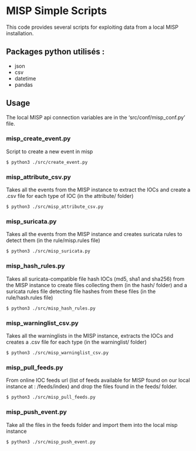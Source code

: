 # MISP Simple Scripts
This code provides several scripts for exploiting data from a local MISP installation.

## Packages python utilisés :
- json
- csv
- datetime
- pandas

## Usage
The local MISP api connection variables are in the ‘src/conf/misp_conf.py’ file.

### misp_create_event.py
Script to create a new event in misp

```
$ python3 ./src/create_event.py
```

### misp_attribute_csv.py
Takes all the events from the MISP instance to extract the IOCs and create a .csv file for each type of IOC (in the attribute/ folder)

```
$ python3 ./src/misp_attribute_csv.py
```

### misp_suricata.py
Takes all the events from the MISP instance and creates suricata rules to detect them (in the rule/misp.rules file)

```
$ python3 ./src/misp_suricata.py
```

### misp_hash_rules.py
Takes all suricata-compatible file hash IOCs (md5, sha1 and sha256) from the MISP instance to create files collecting them (in the hash/ folder) and a suricata rules file detecting file hashes from these files (in the rule/hash.rules file)

```
$ python3 ./src/misp_hash_rules.py
```

### misp_warninglist_csv.py
Takes all the warninglists in the MISP instance, extracts the IOCs and creates a .csv file for each type (in the warninglist/ folder)

```
$ python3 ./src/misp_warninglist_csv.py
```

### misp_pull_feeds.py
From online IOC feeds url (list of feeds available for MISP found on our local instance at : /feeds/index) and drop the files found in the feeds/ folder.

```
$ python3 ./src/misp_pull_feeds.py
```
### misp_push_event.py
Take all the files in the feeds folder and import them into the local misp instance

```
$ python3 ./src/misp_push_event.py
```
